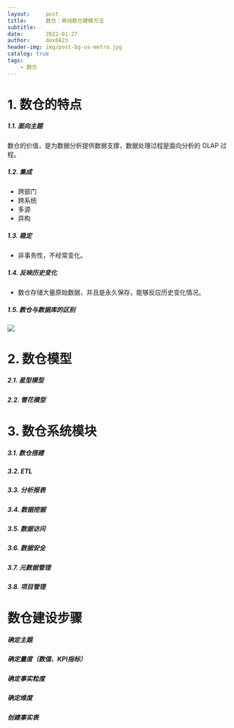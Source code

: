 ```yaml
---
layout:     post
title:      数仓：离线数仓建模方法
subtitle:   
date:       2022-01-27
author:     dex0423
header-img: img/post-bg-os-metro.jpg
catalog: true
tags:
    - 数仓
---
```



# 1. 数仓的特点

##### 1.1. 面向主题

数仓的价值，是为数据分析提供数据支撑，数据处理过程是面向分析的 OLAP 过程。

##### 1.2. 集成

- 跨部门
- 跨系统
- 多源
- 异构

##### 1.3. 稳定

- 非事务性，不经常变化。

##### 1.4. 反映历史变化

- 数仓存储大量原始数据，并且是永久保存，能够反应历史变化情况。

##### 1.5. 数仓与数据库的区别

![]({{site.baseurl}}/img-post/dw-1.png)

 
# 2. 数仓模型

##### 2.1. 星型模型



##### 2.2. 雪花模型

# 3. 数仓系统模块

##### 3.1. 数仓搭建

##### 3.2. ETL

##### 3.3. 分析报表

##### 3.4. 数据挖掘

##### 3.5. 数据访问

##### 3.6. 数据安全

##### 3.7. 元数据管理

##### 3.8. 项目管理


# 数仓建设步骤

##### 确定主题

##### 确定量度（数值、KPI指标）

##### 确定事实粒度

##### 确定维度

##### 创建事实表

